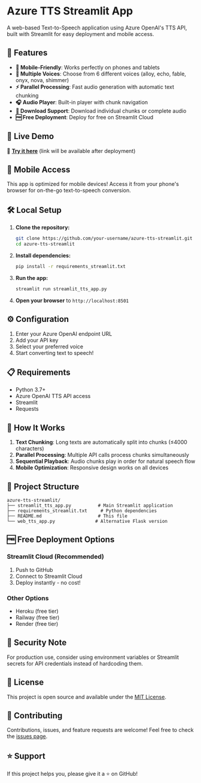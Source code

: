 # Azure TTS Streamlit App

A web-based Text-to-Speech application using Azure OpenAI's TTS API, built with Streamlit for easy deployment and mobile access.

## 🌟 Features

- **📱 Mobile-Friendly**: Works perfectly on phones and tablets
- **🎵 Multiple Voices**: Choose from 6 different voices (alloy, echo, fable, onyx, nova, shimmer)
- **⚡ Parallel Processing**: Fast audio generation with automatic text chunking
- **🎧 Audio Player**: Built-in player with chunk navigation
- **💾 Download Support**: Download individual chunks or complete audio
- **🆓 Free Deployment**: Deploy for free on Streamlit Cloud

## 🚀 Live Demo

🔗 **[Try it here](https://your-app-name.streamlit.app)** (link will be available after deployment)

## 📱 Mobile Access

This app is optimized for mobile devices! Access it from your phone's browser for on-the-go text-to-speech conversion.

## 🛠️ Local Setup

1. **Clone the repository:**
   ```bash
   git clone https://github.com/your-username/azure-tts-streamlit.git
   cd azure-tts-streamlit
   ```

2. **Install dependencies:**
   ```bash
   pip install -r requirements_streamlit.txt
   ```

3. **Run the app:**
   ```bash
   streamlit run streamlit_tts_app.py
   ```

4. **Open your browser** to `http://localhost:8501`

## ⚙️ Configuration

1. Enter your Azure OpenAI endpoint URL
2. Add your API key
3. Select your preferred voice
4. Start converting text to speech!

## 📋 Requirements

- Python 3.7+
- Azure OpenAI TTS API access
- Streamlit
- Requests

## 🎯 How It Works

1. **Text Chunking**: Long texts are automatically split into chunks (≤4000 characters)
2. **Parallel Processing**: Multiple API calls process chunks simultaneously
3. **Sequential Playback**: Audio chunks play in order for natural speech flow
4. **Mobile Optimization**: Responsive design works on all devices

## 📁 Project Structure

```
azure-tts-streamlit/
├── streamlit_tts_app.py          # Main Streamlit application
├── requirements_streamlit.txt     # Python dependencies
├── README.md                     # This file
└── web_tts_app.py               # Alternative Flask version
```

## 🆓 Free Deployment Options

### Streamlit Cloud (Recommended)
1. Push to GitHub
2. Connect to Streamlit Cloud
3. Deploy instantly - no cost!

### Other Options
- Heroku (free tier)
- Railway (free tier)
- Render (free tier)

## 🔐 Security Note

For production use, consider using environment variables or Streamlit secrets for API credentials instead of hardcoding them.

## 📄 License

This project is open source and available under the [MIT License](LICENSE).

## 🤝 Contributing

Contributions, issues, and feature requests are welcome! Feel free to check the [issues page](https://github.com/your-username/azure-tts-streamlit/issues).

## ⭐ Support

If this project helps you, please give it a ⭐ on GitHub!
